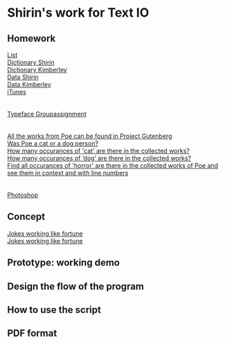 # Shirin's work for Text IO 

## Homework
[List](list.pv)<br>
[Dictionary Shirin](format.pv)<br>
[Dictionary Kimberley](format.kim.pv)<br>
[Data Shirin](data_shirin.py)<br>
[Data Kimberley](data_kim.py)<br>
[iTunes](iTunes.pv)<br>
<br><br>
[Typeface Groupassignment](Typeface.pv)<br>
<br><br>
[All the works from Poe can be found in Project Gutenberg](Download.texts.rtf)<br>
[Was Poe a cat or a dog person?](Cat/Dog.rtf)<br>
[How many occurances of 'cat' are there in the collected works?](Cat.rtf)<br>
[How many occurances of ‘dog’ are there in the collected works?](Dog.rtf)<br>
[Find all occurances of 'horror' are there in the collected works of Poe and see them in context and with line numbers](horror.rtf)<br>
<br><br>
[Photoshop](adobe.rtf)<br>





## Concept
[Jokes working like fortune](1.jpg)<br>
[Jokes working like fortune](2.jpg)<br>


## Prototype: working demo

## Design the flow of the program

## How to use the script

## PDF format 
			
